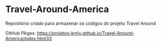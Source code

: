 # Travel-Around-America
Repositório criado para armazenar os códigos do projeto Travel Around 

GitHub PAges: https://projetos-kmly.github.io/Travel-Around-America/index.html33

